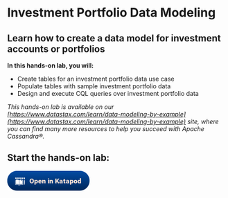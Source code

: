 # Investment Portfolio Data Modeling

## Learn how to create a data model for investment accounts or portfolios

**In this hands-on lab, you will:**
* Create tables for an investment portfolio data use case 
* Populate tables with sample investment portfolio data
* Design and execute CQL queries over investment portfolio data

_This hands-on lab is available on our [https://www.datastax.com/learn/data-modeling-by-example](https://www.datastax.com/learn/data-modeling-by-example) site, where you can find many more resources to help you succeed with Apache Cassandra®._

## Start the hands-on lab:

[![Open in KataPod](https://github.com/DataStax-Academy/katapod-shared-assets/blob/main/images/open-in-katapod.png)](https://gitpod.io/#https://github.com/DataStax-Academy/data-modeling-investment-data/)

